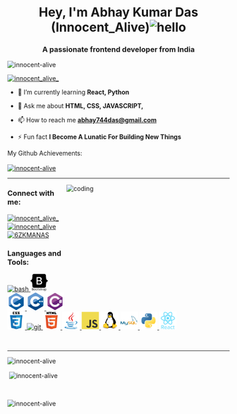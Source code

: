<h1 align="center">Hey, I'm Abhay Kumar Das (Innocent_Alive)<img alt="hello" height="75" width="70" src="https://th.bing.com/th/id/R.0fc85da32d0e51e12880dd702b77a299?rik=pwV4zRyENq%2bdDg&riu=http%3a%2f%2f25.media.tumblr.com%2ftumblr_mdk6s9kKAm1r7i5f3o1_500.gif&ehk=rotl1dhUXRRpMQmB7YJ8H%2f5lXVfQTiYZ%2boN7lgyEbNY%3d&risl=&pid=ImgRaw&r=0"></h1>
<h3 align="center">A passionate frontend developer from India</h3>

<p align="left"> <img src="https://komarev.com/ghpvc/?username=innocent-alive&label=Profile%20Views&color=cf0202&style=flat" alt="innocent-alive" /> </p>

<p align="left"> <a href="https://twitter.com/innocent_alive_" target="blank"><img src="https://img.shields.io/twitter/follow/innocent_alive_?logo=twitter&style=for-the-badge" alt="innocent_alive_" /></a> </p>

- 🌱 I’m currently learning **React, Python**

- 💬 Ask me about **HTML, CSS, JAVASCRIPT,**

- 📫 How to reach me **abhay744das@gmail.com**

- ⚡ Fun fact **I Become A Lunatic For Building New Things**

<p align="left"> My Github Achievements: <br><br>
<a href="https://github.com/ryo-ma/github-profile-trophy"><img src="https://github-profile-trophy.vercel.app/?username=innocent-alive" alt="innocent-alive" /></a> </p><hr>

<img align="right" alt="coding" height="244" width="370" src="https://i.pinimg.com/originals/54/e3/7d/54e37d8074ebcde1d96c77d7b2a7f310.gif">
<h3 align="left">Connect with me:</h3>

<p align="left">
<a href="https://twitter.com/innocent_alive_" target="blank"><img align="center" src="https://raw.githubusercontent.com/rahuldkjain/github-profile-readme-generator/master/src/images/icons/Social/twitter.svg" alt="innocent_alive_" height="30" width="40" /></a>
<a href="https://instagram.com/innocent_alive" target="blank"><img align="center" src="https://raw.githubusercontent.com/rahuldkjain/github-profile-readme-generator/master/src/images/icons/Social/instagram.svg" alt="innocent_alive" height="30" width="40" /></a>
<a href="https://discord.gg/6ZKMANAS" target="blank"><img align="center" src="https://raw.githubusercontent.com/rahuldkjain/github-profile-readme-generator/master/src/images/icons/Social/discord.svg" alt="6ZKMANAS" height="30" width="40" /></a>
</p>

<h3 align="left">Languages and Tools:</h3>
<p align="left"> <a href="https://www.gnu.org/software/bash/" target="_blank" rel="noreferrer"> <img src="https://www.vectorlogo.zone/logos/gnu_bash/gnu_bash-icon.svg" alt="bash" width="40" height="40"/> </a> <a href="https://getbootstrap.com" target="_blank" rel="noreferrer"> <img src="https://raw.githubusercontent.com/devicons/devicon/master/icons/bootstrap/bootstrap-plain-wordmark.svg" alt="bootstrap" width="40" height="40"/> </a> <a href="https://www.cprogramming.com/" target="_blank" rel="noreferrer"> <img src="https://raw.githubusercontent.com/devicons/devicon/master/icons/c/c-original.svg" alt="c" width="40" height="40"/> </a> <a href="https://www.w3schools.com/cpp/" target="_blank" rel="noreferrer"> <img src="https://raw.githubusercontent.com/devicons/devicon/master/icons/cplusplus/cplusplus-original.svg" alt="cplusplus" width="40" height="40"/> </a> <a href="https://www.w3schools.com/cs/" target="_blank" rel="noreferrer"> <img src="https://raw.githubusercontent.com/devicons/devicon/master/icons/csharp/csharp-original.svg" alt="csharp" width="40" height="40"/> </a> <a href="https://www.w3schools.com/css/" target="_blank" rel="noreferrer"> <img src="https://raw.githubusercontent.com/devicons/devicon/master/icons/css3/css3-original-wordmark.svg" alt="css3" width="40" height="40"/> </a> <a href="https://git-scm.com/" target="_blank" rel="noreferrer"> <img src="https://www.vectorlogo.zone/logos/git-scm/git-scm-icon.svg" alt="git" width="40" height="40"/> </a> <a href="https://www.w3.org/html/" target="_blank" rel="noreferrer"> <img src="https://raw.githubusercontent.com/devicons/devicon/master/icons/html5/html5-original-wordmark.svg" alt="html5" width="40" height="40"/> </a> <a href="https://www.java.com" target="_blank" rel="noreferrer"> <img src="https://raw.githubusercontent.com/devicons/devicon/master/icons/java/java-original.svg" alt="java" width="40" height="40"/> </a> <a href="https://developer.mozilla.org/en-US/docs/Web/JavaScript" target="_blank" rel="noreferrer"> <img src="https://raw.githubusercontent.com/devicons/devicon/master/icons/javascript/javascript-original.svg" alt="javascript" width="40" height="40"/> </a> <a href="https://www.linux.org/" target="_blank" rel="noreferrer"> <img src="https://raw.githubusercontent.com/devicons/devicon/master/icons/linux/linux-original.svg" alt="linux" width="40" height="40"/> </a> <a href="https://www.mysql.com/" target="_blank" rel="noreferrer"> <img src="https://raw.githubusercontent.com/devicons/devicon/master/icons/mysql/mysql-original-wordmark.svg" alt="mysql" width="40" height="40"/> </a> <a href="https://www.python.org" target="_blank" rel="noreferrer"> <img src="https://raw.githubusercontent.com/devicons/devicon/master/icons/python/python-original.svg" alt="python" width="40" height="40"/> </a> <a href="https://reactjs.org/" target="_blank" rel="noreferrer"> <img src="https://raw.githubusercontent.com/devicons/devicon/master/icons/react/react-original-wordmark.svg" alt="react" width="40" height="40"/> </a> </p><br>
<hr>

<p><img align="left" src="https://github-readme-stats.vercel.app/api/top-langs?username=innocent-alive&show_icons=true&locale=en&layout=compact" alt="innocent-alive" /></p><br>

<p>&nbsp;<img align="center" src="https://github-readme-stats.vercel.app/api?username=innocent-alive&show_icons=true&theme=tokyonight&locale=en" alt="innocent-alive" /></p><br>

<p><img align="center" src="https://github-readme-streak-stats.herokuapp.com/?user=innocent-alive&theme=dark" alt="innocent-alive" /></p>
